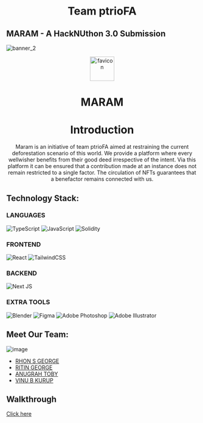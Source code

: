 <h1 align="center">Team ptrioFA</h1>

## MARAM - A HackNUthon 3.0 Submission

![banner_2](https://user-images.githubusercontent.com/78461388/156891440-ac4ded6b-d155-48f7-964b-c66d9c7ca6f1.png)

<p align="center"><img width="64" alt="favicon" src="https://user-images.githubusercontent.com/78461388/164944146-c146006b-82f1-45cc-b40a-716a0759dd7e.png"></p>
 <h1 align="center">MARAM</h1>

<h1 align="center">Introduction</h1>
<p align="center">Maram is an initiative of team ptrioFA aimed at restraining the current deforestation scenario of this world. We provide a platform where every wellwisher benefits from their good deed irrespective of the intent. Via this platform it can be ensured that a contribution made at an instance does not remain restricted to a single factor. The circulation of NFTs guarantees that a benefactor remains connected with us. </p>

## Technology Stack:
### LANGUAGES  
  ![TypeScript](https://img.shields.io/badge/typescript-%23007ACC.svg?style=for-the-badge&logo=typescript&logoColor=white)
  ![JavaScript](https://img.shields.io/badge/javascript-%23323330.svg?style=for-the-badge&logo=javascript&logoColor=%23F7DF1E)
  ![Solidity](https://img.shields.io/badge/Solidity-%23363636.svg?style=for-the-badge&logo=solidity&logoColor=white)  
### FRONTEND  
  ![React](https://img.shields.io/badge/react-%2320232a.svg?style=for-the-badge&logo=react&logoColor=%2361DAFB)
  ![TailwindCSS](https://img.shields.io/badge/tailwindcss-%2338B2AC.svg?style=for-the-badge&logo=tailwind-css&logoColor=white)  
### BACKEND  
  ![Next JS](https://img.shields.io/badge/Next-black?style=for-the-badge&logo=next.js&logoColor=white)  
### EXTRA TOOLS
  ![Blender](https://img.shields.io/badge/blender-%23F5792A.svg?style=for-the-badge&logo=blender&logoColor=white)
  ![Figma](https://img.shields.io/badge/figma-%23F24E1E.svg?style=for-the-badge&logo=figma&logoColor=white)
  ![Adobe Photoshop](https://img.shields.io/badge/adobe%20photoshop-%2331A8FF.svg?style=for-the-badge&logo=adobe%20photoshop&logoColor=white)
  ![Adobe Illustrator](https://img.shields.io/badge/adobe%20illustrator-%23FF9A00.svg?style=for-the-badge&logo=adobe%20illustrator&logoColor=white) 
  
## Meet Our Team:

![image](https://user-images.githubusercontent.com/78461388/164944805-80c82c9a-071c-472c-a0af-83bb1b81c20f.png)

* [RHON S GEORGE](https://github.com/rhogerald)
* [RITIN GEORGE](https://github.com/aurora0025)
* [ANUGRAH TOBY](https://github.com/anugrahtoby)
* [VINU B KURUP](https://github.com/hipster16)

## Walkthrough 
<a href="https://www.loom.com/share/ffb34a80fb91412d94108a3b7e170f43%22%3EDemo"> Click here</a>
